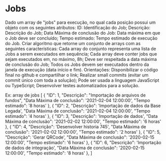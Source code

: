 # Jobs

Dado um array de "jobs" para execução, no qual cada posição possui um objeto com os seguintes atributos:
ID: Identificação do Job;
Descrição: Descrição do Job;
Data Máxima de conclusão do Job: Data máxima em que o Job deve ser concluído;
Tempo estimado: Tempo estimado de execução do Job.
Criar algoritmo que retorne um conjunto de arrays com as seguintes características:
Cada array do conjunto representa uma lista de Jobs a serem executados em sequência;
Cada array deve conter jobs que sejam executados em, no máximo, 8h;
Deve ser respeitada a data máxima de conclusão do Job;
Todos os Jobs devem ser executados dentro da janela de execução (data início e fim).
Orientações:
Disponibilizar o código final no github e compartilhar o link;
Realizar small commits (evitar um commit único com toda a solução);
Pode ser usada a linguagem JavaScript ou TypeScript;
Desenvolver testes automatizados para a solução.


Ex: array de jobs
[
	{ 
		"ID": 1,
		"Descrição": "Importação de arquivos de fundos", 
		"Data Máxima de conclusão": '2021-02-04 12:00:00', 
		"Tempo estimado": '8 horas'
	},
	{ 
		"ID": 2,
		"Descrição": 'Importação de dados da Base Legada', 
		"Data Máxima de conclusão": '2021-02-04 12:00:00', 
		"Tempo estimado": '4 horas'
	},
	{ 
		"ID": 3,
		"Descrição": 'Importação de dados', 
		"Data Máxima de conclusão": '2021-02-02 12:00:00', 
		"Tempo estimado": '6 horas'
	},
	{ 
		"ID": 4,
		"Descrição": 'Desenvolver historia 745', 
		"Data Máxima de conclusão": '2021-02-02 12:00:00', 
		"Tempo estimado": '2 horas'
	},
	{ 
		"ID": 5,
		"Descrição": 'Gerar QRCode', 
		"Data Máxima de conclusão": '2020-02-15 12:00:00', 
		"Tempo estimado": '6 horas'
	},
	{
		"ID": 6,
		"Descrição": 'Importação de dados de integração', 
		"Data Máxima de conclusão": '2020-02-15 12:00:00', 
		"Tempo estimado": '8 horas'
	},
]


